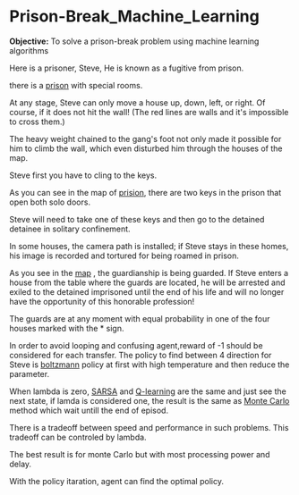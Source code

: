 # Prison-Break_Machine_Learning

**Objective:** To solve a prison-break problem using machine learning algorithms

Here is a prisoner, Steve, He is known as a fugitive from prison.

there is a [prison](https://github.com/rabieifk/Prison-Break_Machine_Learning/blob/master/Prison.png) with special rooms.


At any stage, Steve can only move a house up, down, left, or right. 
Of course, if it does not hit the wall! (The red lines are walls and it's impossible to cross them.) 


The heavy weight chained to the gang's foot not only made it possible for him to climb the wall, which even disturbed him through the houses of the map.


Steve first you have to cling to the keys. 


As you can see in the map of [prision](https://github.com/rabieifk/Prison-Break_Machine_Learning/blob/master/Prison.png), there are two keys in the prison that open both solo doors. 


Steve will need to take one of these keys and then go to the detained detainee in solitary confinement.


In some houses, the camera path is installed; if Steve stays in these homes, his image is recorded and tortured for being roamed in prison.


As you see in the [map](https://github.com/rabieifk/Prison-Break_Machine_Learning/blob/master/Prison.png) , the guardianship is being guarded. 
If Steve enters a house from the table where the guards are located, 
he will be arrested and exiled to the detained imprisoned until the end of his life and will no longer have the opportunity of this honorable profession!


The guards are at any moment with equal probability in one of the four houses marked with the * sign.

In order to avoid looping and confusing agent,reward of -1 should be considered for each transfer. The policy to find between 4 direction for Steve is [boltzmann](https://en.wikipedia.org/wiki/Boltzmann_distribution) policy at first with high temperature and then reduce the parameter.

When lambda is zero, [SARSA](https://en.wikipedia.org/wiki/State%E2%80%93action%E2%80%93reward%E2%80%93state%E2%80%93action) and [Q-learning](https://en.wikipedia.org/wiki/Q-learning) are the same and just see the next state, if lamda is considered one, the result is the same as [Monte Carlo](https://en.wikipedia.org/wiki/Monte_Carlo_algorithm) method which wait untill the end of episod.

There is a tradeoff between speed and performance in such problems. This tradeoff can be controled by lambda.

The best result is for monte Carlo but with most processing power and delay. 

With the policy itaration, agent can find the optimal policy.


